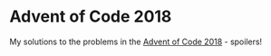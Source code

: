 # Advent of Code 2018

My solutions to the problems in the [Advent of Code 2018](https://adventofcode.com/2018) - spoilers!

